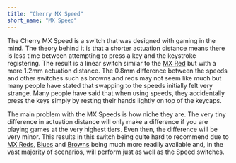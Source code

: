 ```yaml
---
title: "Cherry MX Speed"
short_name: "MX Speed"
---
```


The Cherry MX Speed is a switch that was designed with gaming in the mind. The theory behind it is that a shorter actuation distance means there is less time between attempting to press a key and the keystroke registering. The result is a linear switch similar to the [MX Red](/switches/cherry-red) but with a mere 1.2mm actuation distance. The 0.8mm difference between the speeds and other switches such as browns and reds may not seem like much but many people have stated that swapping to the speeds initially felt very strange. Many people have said that when using speeds, they accidentally press the keys simply by resting their hands lightly on top of the keycaps. 

The main problem with the MX Speeds is how niche they are. The very tiny difference in actuation distance will only make a difference if you are playing games at the very highest tiers. Even then, the difference will be very minor. This results in this switch being quite hard to recommend due to [MX Reds](/switches/cherry-red), [Blues](/switches/cherry-blue) and [Browns](/switches/cherry-brown) being much more readily available and, in the vast majority of scenarios, will perform just as well as the Speed switches.
